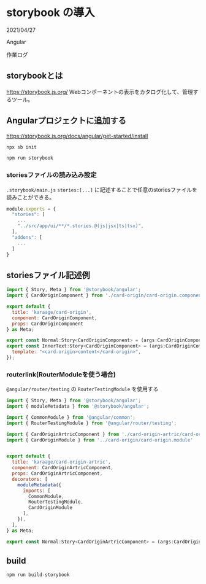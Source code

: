 # storybook の導入
<div class="info">
  <p class="info__date">
    2021/04/27
  </p>
  <div class="info__tags">
    <p class="info__tags__one">Angular</p>
    <p class="info__tags__one">作業ログ</p>
  </div>
</div>

## storybookとは
https://storybook.js.org/
Webコンポーネントの表示をカタログ化して、管理するツール。

## Angularプロジェクトに追加する
https://storybook.js.org/docs/angular/get-started/install

```bash
npx sb init
```

```bash
npm run storybook
```

### storiesファイルの読み込み設定
`.storybook/main.js` `stories:[...]` に記述することで任意のstoriesファイルを読みことができる。

```javascript
module.exports = {
  "stories": [
    ...
    "../src/app/ui/**/*.stories.@(js|jsx|ts|tsx)",
  ],
  "addons": [
    ...
  ]
}
```

## storiesファイル記述例

```javascript
import { Story, Meta } from '@storybook/angular';
import { CardOriginComponent } from './card-origin/card-origin.component';

export default {
  title: 'karaage/card-origin',
  component: CardOriginComponent,
  props: CardOriginComponent
} as Meta;

export const Normal:Story<CardOriginComponent> = (args:CardOriginComponent) => ({});
export const InnerText:Story<CardOriginComponent> = (args:CardOriginComponent) => ({
  template: "<card-origin>content</card-origin>",
});

```

### routerlink(RouterModuleを使う場合)
`@angular/router/testing` の `RouterTestingModule` を使用する

```javascript
import { Story, Meta } from '@storybook/angular';
import { moduleMetadata } from '@storybook/angular';

import { CommonModule } from '@angular/common';
import { RouterTestingModule } from '@angular/router/testing';

import { CardOriginArtricComponent } from './card-origin-artric/card-origin-artric.component';
import { CardOriginModule } from '../card-origin/card-origin.module'


export default {
  title: 'karaage/card-origin-artric',
  component: CardOriginArtricComponent,
  props: CardOriginArtricComponent,
  decorators: [
    moduleMetadata({
      imports: [
        CommonModule,
        RouterTestingModule,
        CardOriginModule
      ],
    }),
  ],
} as Meta;

export const Normal:Story<CardOriginArtricComponent> = (args:CardOriginArtricComponent) => ({});

```

## build
```bash
npm run build-storybook
```
